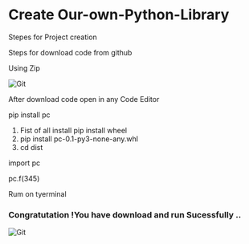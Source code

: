  

<h1>Create  Our-own-Python-Library</h1>
<p>Stepes for Project creation </p>
 

<p>Steps for download code from github</>
<p>Using Zip </p>
<img src="https://content.instructables.com/ORIG/F4V/OTNT/IKVI3LDJ/F4VOTNTIKVI3LDJ.jpg?auto=webp&frame=1&fit=bounds&md=a547db09370a4e9ee1df91bb1cc1c486" alt="Git">
<p>
After download code open in any Code Editor </p>
<p>pip install pc</p>
<ol>
  <li>Fist of all install pip install wheel </li>
  <li>pip install pc-0.1-py3-none-any.whl
</li>
  <li>cd dist
</li>
 
 
</ol> 
<p>import pc</p>
<p>pc.f(345)</p>
<p>Rum on tyerminal</p>
<h3>Congratutation !You have download and run Sucessfully ..</h3>


<img src="https://www.python.org/static/opengraph-icon-200x200.png" alt="Git">

